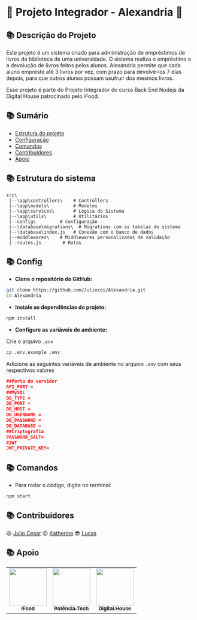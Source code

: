 # :scroll: Projeto Integrador - Alexandria :scroll:

## :books: Descrição do Projeto

<p> Este projeto é um sistema criado para administração de empréstimos de livros da biblioteca de uma universidade. O sistema realiza o empréstimo e a devolução de livros feitos pelos alunos. Alexandria permite que cada aluno empreste até 3 livros por vez, com prazo para devolvé-los 7 dias depois, para que outros alunos possam usufruir dos mesmos livros.</p>

<p>Esse projeto é parte do Projeto Integrador do curso Back End Nodejs da Digital House patrocinado pelo iFood.
</p>

## :books: Sumário

- [Estrutura do projeto](#estrutura-do-projeto)
- [Configuração](#config)
- [Comandos](#comandos)
- [Contribuidores](#contribuidores)
- [Apoio](#apoio)

## :books: Estrutura do sistema

```
src\
 |--\app\controllers\    # Controllers
 |--\app\models\         # Modelos
 |--\app\services\       # Lógica do Sistema
 |--\app\utils\          # Utilitários
 |--config\         # Configuração 
 |--\database\migrations\  # Migrations com as tabelas do sistema
 |--\database\index.js   # Conexão com o banco de dados
 |--middlewares\    # Middlewares personalizados de validação
 |--routes.js        # Rotas
```

## :books: Config

- **Clone o repositório do GitHub:**

```bash
git clone https://github.com/Juliocoi/Alexandria.git
cd Alexandria
```

- **Instale as dependências do projeto:**

```bash
npm install
```

- **Configure as variáveis de ambiente:**

Crie o arquivo `.env`

```bash
cp .env.example .env
```

Adicione as seguintes variáveis de ambiente no arquivo `.env` com seus respectivos valores

```json
##Porta do servidor
API_PORT =
##MySQL
DB_TYPE = 
DB_PORT = 
DB_HOST = 
DB_USERNAME = 
DB_PASSWORD = 
DB_DATABASE = 
##Criptografia
PASSWORD_SALT=
#JWT
JWT_PRIVATE_KEY=
```

## :books: Comandos

- Para rodar o código, digite no terminal:

```bash
npm start
```

<!-- ## API Endpoints

 Verificar se é pra usar a documentação aqui -->

## :books: Contribuidores

  :smiley: [Julio Cesar](https://github.com/Juliocoi)
  :wink: [Katherine](https://github.com/hanakathy)
  :sunglasses: [Lucas](https://github.com/Lucas98s)

## :books: Apoio

<table>
<tr>
    <td align="center"><a href="https://www.ifood.com.br/"><img src="https://geek360.com.br/wp-content/uploads/2021/06/iFood-tabela.png" width="100px;" alt=""/><br /><sub><b>IFood</b></sub></a><br /></td> 
    <td align="center"><a href="https://www.potenciatech.com.br/"><img src="https://images.assets-landingi.com/KTHBpSLedd3x87rx/logo_copiar_1.png" width="100px;" alt=""/><br /><sub><b>Potência Tech</b></sub></a><br /></td>
    <td align="center"><a href="https://www.digitalhouse.com/br"><img src="https://course_report_production.s3.amazonaws.com/rich/rich_files/rich_files/1061/s300/digitalhouse.jpg" width="100px;" alt=""/><br /><sub><b>Digital House</b></sub></a><br /></td>
</table>

<!-- Imagens em MD
[![iFood](https://geek360.com.br/wp-content/uploads/2021/06/iFood-tabela.png)](https://www.ifood.com.br/)
 [![Potencia Tech](https://images.assets-landingi.com/KTHBpSLedd3x87rx/logo_copiar_1.png)](https://www.potenciatech.com.br/)
 [![Digital House](https://course_report_production.s3.amazonaws.com/rich/rich_files/rich_files/1061/s300/digitalhouse.jpg)](https://www.digitalhouse.com/br)
 -->
